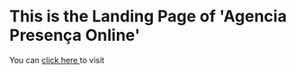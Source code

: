 # This is the Landing Page of 'Agencia Presença Online'
You can <a href="https://agenciapresencaonline.com.br"> click here </a> to visit 